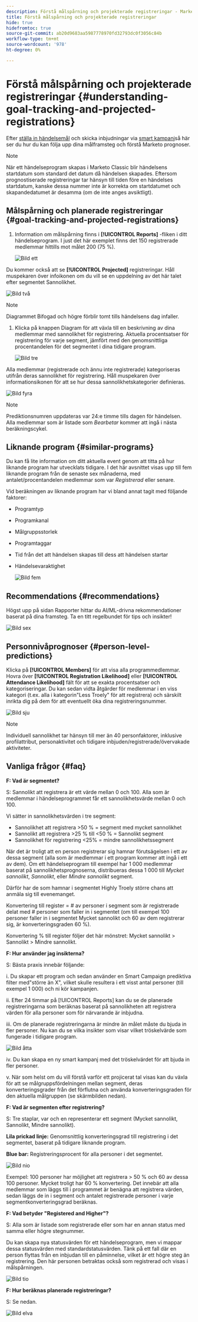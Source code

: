 ```yaml
---
description: Förstå målspårning och projekterade registreringar - Marketo Docs - produktdokumentation
title: Förstå målspårning och projekterade registreringar
hide: true
hidefromtoc: true
source-git-commit: ab20d9683aa5987778970fd32793dc0f3056c84b
workflow-type: tm+mt
source-wordcount: '978'
ht-degree: 0%

---
```


# Förstå målspårning och projekterade registreringar {#understanding-goal-tracking-and-projected-registrations}

Efter [ställa in händelsemål](/help/marketo/product-docs/marketo-sky/setting-event-goals.md) och skicka inbjudningar via [smart kampanj](/help/sky/create-a-smart-campaign.md)så här ser du hur du kan följa upp dina målframsteg och förstå Marketo prognoser.

>[!NOTE]
>
>När ett händelseprogram skapas i Marketo Classic blir händelsens startdatum som standard det datum då händelsen skapades. Eftersom prognostiserade registreringar tar hänsyn till tiden före en händelses startdatum, kanske dessa nummer inte är korrekta om startdatumet och skapandedatumet är desamma (om de inte anges avsiktligt).

## Målspårning och planerade registreringar {#goal-tracking-and-projected-registrations}

1. Information om målspårning finns i **[!UICONTROL Reports]** -fliken i ditt händelseprogram. I just det här exemplet finns det 150 registrerade medlemmar hittills mot målet 200 (75 %).

   ![Bild ett](assets/understanding-goal-tracking-and-projected-registrations-1.png)

Du kommer också att se **[!UICONTROL Projected]** registreringar. Håll muspekaren över infoikonen om du vill se en uppdelning av det här talet efter segmentet Sannolikhet.

![Bild två](assets/understanding-goal-tracking-and-projected-registrations-2.png)

>[!NOTE]
>
>Diagrammet Bifogad och högre förblir tomt tills händelsens dag infaller.

1. Klicka på knappen Diagram för att växla till en beskrivning av dina medlemmar med sannolikhet för registrering. Aktuella procentsatser för registrering för varje segment, jämfört med den genomsnittliga procentandelen för det segmentet i dina tidigare program.

   ![Bild tre](assets/understanding-goal-tracking-and-projected-registrations-3.png)

Alla medlemmar (registrerade och ännu inte registrerade) kategoriseras utifrån deras sannolikhet för registrering. Håll muspekaren över informationsikonen för att se hur dessa sannolikhetskategorier definieras.

![Bild fyra](assets/understanding-goal-tracking-and-projected-registrations-4.png)

>[!NOTE]
>
>Prediktionsnumren uppdateras var 24:e timme tills dagen för händelsen. Alla medlemmar som är listade som _Bearbetar_ kommer att ingå i nästa beräkningscykel.

## Liknande program {#similar-programs}

Du kan få lite information om ditt aktuella event genom att titta på hur liknande program har utvecklats tidigare. I det här avsnittet visas upp till fem liknande program från de senaste sex månaderna, med antalet/procentandelen medlemmar som var _Registrerad_ eller senare.

Vid beräkningen av liknande program har vi bland annat tagit med följande faktorer:

* Programtyp
* Programkanal
* Målgruppsstorlek
* Programtaggar
* Tid från det att händelsen skapas till dess att händelsen startar
* Händelsevaraktighet

   ![Bild fem](assets/understanding-goal-tracking-and-projected-registrations-5.png)

## Recommendations {#recommendations}

Högst upp på sidan Rapporter hittar du AI/ML-drivna rekommendationer baserat på dina framsteg. Ta en titt regelbundet för tips och insikter!

![Bild sex](assets/understanding-goal-tracking-and-projected-registrations-6.png)

## Personnivåprognoser {#person-level-predictions}

Klicka på **[!UICONTROL Members]** för att visa alla programmedlemmar. Hovra över **[!UICONTROL Registration Likelihood]** eller **[!UICONTROL Attendance Likelihood]** fält för att se exakta procentsatser och kategoriseringar. Du kan sedan vidta åtgärder för medlemmar i en viss kategori (t.ex. alla i kategorin&quot;Less Troely&quot; för att registrera) och särskilt inrikta dig på dem för att eventuellt öka dina registreringsnummer.

![Bild sju](assets/understanding-goal-tracking-and-projected-registrations-7.png)

>[!NOTE]
>
>Individuell sannolikhet tar hänsyn till mer än 40 personfaktorer, inklusive profilattribut, personaktivitet och tidigare inbjuden/registrerade/övervakade aktiviteter.

## Vanliga frågor {#faq}

**F: Vad är segmentet?**

S: Sannolikt att registrera är ett värde mellan 0 och 100. Alla som är medlemmar i händelseprogrammet får ett sannolikhetsvärde mellan 0 och 100.

Vi sätter in sannolikhetsvärden i tre segment:

* Sannolikhet att registrera >50 % = segment med mycket sannolikhet
* Sannolikt att registrera >25 % till &lt;50 % = Sannolikt segment
* Sannolikhet för registrering &lt;25% = mindre sannolikhetssegment

När det är troligt att en person registrerar sig hamnar förutsägelsen i ett av dessa segment (alla som är medlemmar i ett program kommer att ingå i ett av dem). Om ett händelseprogram till exempel har 1 000 medlemmar baserat på sannolikhetsprognoserna, distribueras dessa 1 000 till _Mycket sannolikt_, _Sannolikt_, eller _Mindre sannolikt_ segment.

Därför har de som hamnar i segmentet Highly Troely större chans att anmäla sig till evenemanget.

Konvertering till register = # av personer i segment som är registrerade delat med # personer som faller in i segmentet (om till exempel 100 personer faller in i segmentet Mycket sannolikt och 60 av dem registrerar sig, är konverteringsgraden 60 %).

Konvertering % till register följer det här mönstret: Mycket sannolikt > Sannolikt > Mindre sannolikt.

**F: Hur använder jag insikterna?**

S: Bästa praxis innebär följande:

i. Du skapar ett program och sedan använder en Smart Campaign prediktiva filter med&quot;större än X&quot;, vilket skulle resultera i ett visst antal personer (till exempel 1 000) och ni kör kampanjen.

ii. Efter 24 timmar på [!UICONTROL Reports] kan du se de planerade registreringarna som beräknas baserat på sannolikheten att registrera värden för alla personer som för närvarande är inbjudna.

iii. Om de planerade registreringarna är mindre än målet måste du bjuda in fler personer. Nu kan du se vilka insikter som visar vilket tröskelvärde som fungerade i tidigare program.

![Bild åtta](assets/understanding-goal-tracking-and-projected-registrations-8.png)

iv. Du kan skapa en ny smart kampanj med det tröskelvärdet för att bjuda in fler personer.

v. När som helst om du vill förstå varför ett projicerat tal visas kan du växla för att se målgruppsfördelningen mellan segment, deras konverteringsgrader från det förflutna och använda konverteringsgraden för den aktuella målgruppen (se skärmbilden nedan).

**F: Vad är segmenten efter registrering?**

S: Tre staplar, var och en representerar ett segment (Mycket sannolikt, Sannolikt, Mindre sannolikt).

**Lila prickad linje:** Genomsnittlig konverteringsgrad till registrering i det segmentet, baserat på tidigare liknande program.

**Blue bar:** Registreringsprocent för alla personer i det segmentet.

![Bild nio](assets/understanding-goal-tracking-and-projected-registrations-9.png)

Exempel: 100 personer har möjlighet att registrera > 50 % och 60 av dessa 100 personer. Mycket troligt har 60 % konvertering. Det innebär att alla medlemmar som läggs till i programmet är benägna att registrera värden, sedan läggs de in i segment och antalet registrerade personer i varje segmentkonverteringsgrad beräknas.

**F: Vad betyder &quot;Registered and Higher&quot;?**

S: Alla som är listade som registrerade eller som har en annan status med samma eller högre stegnummer.

Du kan skapa nya statusvärden för ett händelseprogram, men vi mappar dessa statusvärden med standardstatusvärden. Tänk på ett fall där en person flyttas från en inbjudan till en påminnelse, vilket är ett högre steg än registrering. Den här personen betraktas också som registrerad och visas i målspårningen.

![Bild tio](assets/understanding-goal-tracking-and-projected-registrations-10.png)

**F: Hur beräknas planerade registreringar?**

S: Se nedan.

![Bild elva](assets/understanding-goal-tracking-and-projected-registrations-11.png)
